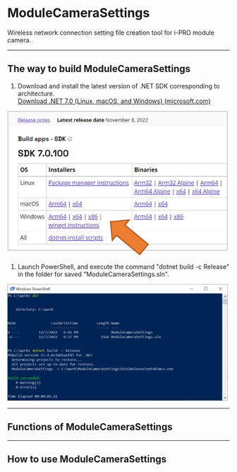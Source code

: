 # ModuleCameraSettings

Wireless network connection setting file creation tool for i-PRO module camera.

---

## The way to build ModuleCameraSettings

1. Download and install the latest version of .NET SDK corresponding to architecture.  
[Download .NET 7.0 (Linux, macOS, and Windows) (microsoft.com)
](https://dotnet.microsoft.com/en-us/download/dotnet/7.0)
<img alt="how_to_download_sdk.jpg" src="image/how_to_download_sdk.jpg" width="500px">

1. Launch PowerShell, and execute the command "dotnet build -c Release" in the folder for saved "ModuleCameraSettings.sln".
<img alt="PowerShell_outout_sample.jpg" src="image/PowerShell_output_sample.jpg" width="500px">

---

## Functions of ModuleCameraSettings

---

## How to use ModuleCameraSettings
